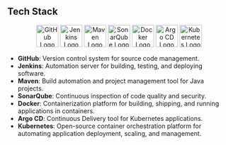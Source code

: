## Tech Stack

<p align="center">
  <img src="https://github.githubassets.com/images/modules/logos_page/GitHub-Mark.png" alt="GitHub Logo" width="50" height="50">
  <img src="https://www.jenkins.io/images/logos/jenkins/jenkins.svg" alt="Jenkins Logo" width="50" height="50">
  <img src="https://maven.apache.org/images/maven-logo-black-on-white.png" alt="Maven Logo" width="50" height="50">
  <img src="https://miro.medium.com/v2/resize:fit:720/format:webp/0*-A0tHZ1tuR1WoGTM.png" alt="SonarQube Logo" width="50" height="50">
  <img src="https://www.docker.com/sites/default/files/d8/2019-07/Moby-logo.png" alt="Docker Logo" width="50" height="50">
  <img src="https://argo-cd.readthedocs.io/en/stable/_images/argo-cd-icon.png" alt="Argo CD Logo" width="50" height="50">
  <img src="https://kubernetes.io/images/kubernetes-horizontal-color.png" alt="Kubernetes Logo" width="50" height="50">
</p>

- **GitHub**: Version control system for source code management.
- **Jenkins**: Automation server for building, testing, and deploying software.
- **Maven**: Build automation and project management tool for Java projects.
- **SonarQube**: Continuous inspection of code quality and security.
- **Docker**: Containerization platform for building, shipping, and running applications in containers.
- **Argo CD**: Continuous Delivery tool for Kubernetes applications.
- **Kubernetes**: Open-source container orchestration platform for automating application deployment, scaling, and management.
